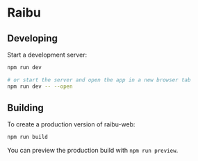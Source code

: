 # Raibu

## Developing

Start a development server:

```bash
npm run dev

# or start the server and open the app in a new browser tab
npm run dev -- --open
```

## Building

To create a production version of raibu-web:

```bash
npm run build
```

You can preview the production build with `npm run preview`.